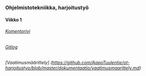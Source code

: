 ### Ohjelmistotekniikka, harjoitustyö

#### Viikko 1

###### [Komentorivi](https://github.com/AapoTuulentie/ot-harjoitustyo/blob/master/laskarit/viikko1/komentorivi.txt)
###### [Gitlog](https://github.com/AapoTuulentie/ot-harjoitustyo/blob/master/laskarit/viikko1/gitlog.txt)
###### [Vaatimusmäärittely] (https://github.com/AapoTuulentie/ot-harjoitustyo/blob/master/dokumentaatio/vaatimusmaarittely.md)


